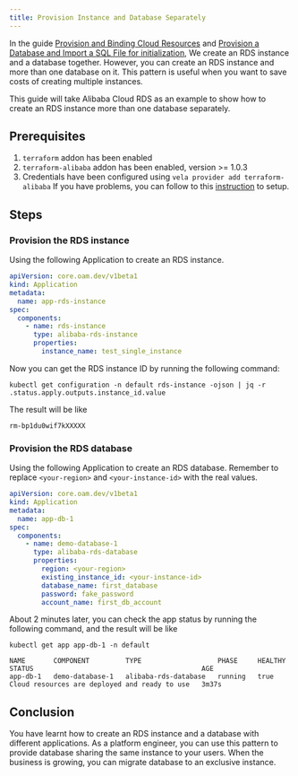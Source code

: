 ```yaml
---
title: Provision Instance and Database Separately
---
```


In the guide [Provision and Binding Cloud Resources](../../../tutorials/consume-cloud-services) and [Provision a Database and Import a SQL File for initialization](./provision-and-initiate-database),
We create an RDS instance and a database together. However, you can create an RDS instance and more than one database on it.
This pattern is useful when you want to save costs of creating multiple instances. 

This guide will take Alibaba Cloud RDS as an example to show how to create an RDS instance more than one database separately.

## Prerequisites

1. `terraform` addon has been enabled
2. `terraform-alibaba` addon has been enabled, version >= 1.0.3 
3. Credentials have been configured using `vela provider add terraform-alibaba`
If you have problems, you can follow to this [instruction](../../../reference/addons/terraform) to setup.

## Steps

### Provision the RDS instance

Using the following Application to create an RDS instance.

```yaml
apiVersion: core.oam.dev/v1beta1
kind: Application
metadata:
  name: app-rds-instance
spec:
  components:
    - name: rds-instance
      type: alibaba-rds-instance
      properties:
        instance_name: test_single_instance
```

Now you can get the RDS instance ID by running the following command:

```shell
kubectl get configuration -n default rds-instance -ojson | jq -r .status.apply.outputs.instance_id.value
```

The result will be like
    
```shell
rm-bp1du0wif7kXXXXX
```


### Provision the RDS database

Using the following Application to create an RDS database. Remember to replace `<your-region>` and `<your-instance-id>` with the real values.

```yaml
apiVersion: core.oam.dev/v1beta1
kind: Application
metadata:
  name: app-db-1
spec:
  components:
    - name: demo-database-1
      type: alibaba-rds-database
      properties:
        region: <your-region>
        existing_instance_id: <your-instance-id>
        database_name: first_database
        password: fake_password
        account_name: first_db_account
```

About 2 minutes later, you can check the app status by running the following command, and the result will be like

```shell
kubectl get app app-db-1 -n default
```
```shell
NAME       COMPONENT         TYPE                   PHASE     HEALTHY   STATUS                                          AGE
app-db-1   demo-database-1   alibaba-rds-database   running   true      Cloud resources are deployed and ready to use   3m37s
```

## Conclusion

You have learnt how to create an RDS instance and a database with different applications. As a platform engineer, you can 
use this pattern to provide database sharing the same instance to your users. When the business is growing, you can migrate
database to an exclusive instance.